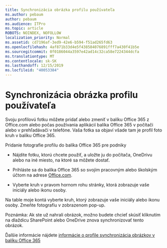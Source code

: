 ```yaml
---
title: Synchronizácia obrázka profilu používateľa
ms.author: pebaum
author: pebaum
ms.audience: ITPro
ms.topic: article
ROBOTS: NOINDEX, NOFOLLOW
localization_priority: Normal
ms.assetid: cd7196af-3ed9-42e6-b594-f51ad265fd63
ms.openlocfilehash: 4af871b33d4e5f438584076891fff7a430f41b5e
ms.sourcegitcommit: 0f0186044a3597e42ad14c32ca58e7224344dcfa
ms.translationtype: MT
ms.contentlocale: sk-SK
ms.lasthandoff: 12/15/2019
ms.locfileid: "40053384"
---
```

# <a name="sync-a-users-profile-picture"></a>Synchronizácia obrázka profilu používateľa

Svoju profilovú fotku môžete pridať alebo zmeniť v balíku Office 365 z Office.com alebo počas používania aplikácií balíka Office 365 v počítači alebo v prehľadávači v telefóne. Vaša fotka sa objaví všade tam je profil foto kruh v balíku Office 365.

Pridanie fotografie profilu do balíka Office 365 pre podniky

- Nájdite fotku, ktorú chcete použiť, a uložte ju do počítača, OneDrivu alebo na iné miesto, na ktoré sa môžete dostať.

- Prihláste sa do balíka Office 365 so svojím pracovným alebo školským účtom na adrese [Office.com](http://www.office.com).

- Vyberte kruh v pravom hornom rohu stránky, ktorá zobrazuje vaše iniciály alebo ikonu osoby.

Na table moje kontá vyberte kruh, ktorý zobrazuje vaše iniciály alebo ikonu osoby. Zmeňte fotografiu v zobrazenom pop-up.

Poznámka: Ak ste už nahrali obrázok, možno budete chcieť skúsiť kliknutím na dlaždicu SharePoint alebo OneDrive znova synchronizovať tento obrázok.

Ďalšie informácie nájdete [informácie o profile synchronizácia obrázkov v balíku Office 365](https://support.office.com/article/information-about-profile-picture-synchronization-in-office-365-20594d76-d054-4af4-a660-401133e3d48a)

